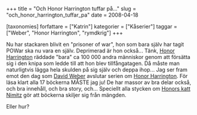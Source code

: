 +++
title = "Och Honor Harrington tuffar på..."
slug = "och_honor_harrington_tuffar_pa"
date = 2008-04-18

[taxonomies]
forfattare = ["Katrin"]
kategorier = ["Kåserier"]
taggar = ["Weber", "Honor Harrington", "rymdkrig"]
+++

Nu har stackaren blivit en "prisoner of war", hon som bara själv har tagit POWar ska nu vara en själv. Deprimerad är hon också... Tänk, <a href="http://" title="http://en.wikipedia.org/wiki/Honor_Harrington">Honor Harrington</a> räddade "bara" ca 100 000 andra människor genom att försätta sig i den knipa som ledde till att hon blev tillfångatagen. Då måste man naturligtvis lägga hela skulden på sig själv och deppa ihop... Jag ser fram emot den dag som <a href="http://www.davidweber.net/">David Weber</a> avslutar serien om <a href="http://en.wikipedia.org/wiki/Honor_Harrington">Honor Harrington</a>. För läsa klart alla 17 böckerna MÅSTE jag ju! De har massor av bra delar också, och bra innehåll, och bra story, och... Speciellt alla stycken om <a href="http://" title="http://en.wikipedia.org/wiki/Treecats">Honors katt Nimitz</a> gör att böckerna skiljer sig från mängden.

Eller hur?
